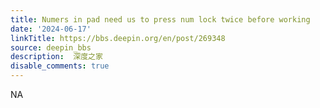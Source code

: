```yaml
---
title: Numers in pad need us to press num lock twice before working
date: '2024-06-17'
linkTitle: https://bbs.deepin.org/en/post/269348
source: deepin_bbs
description:  深度之家 
disable_comments: true
---
```

NA
